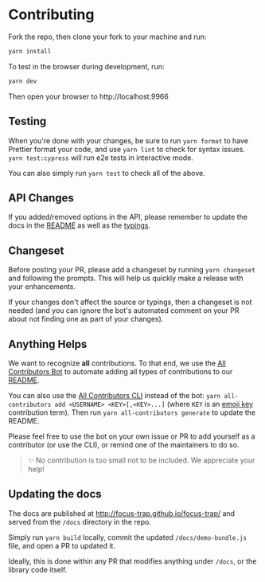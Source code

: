 # Contributing

Fork the repo, then clone your fork to your machine and run:

```sh
yarn install
```

To test in the browser during development, run:

```sh
yarn dev
```

Then open your browser to http://localhost:9966

## Testing

When you're done with your changes, be sure to run `yarn format` to have Prettier format your code, and use `yarn lint` to check for syntax issues. `yarn test:cypress` will run e2e tests in interactive mode.

You can also simply run `yarn test` to check all of the above.

## API Changes

If you added/removed options in the API, please remember to update the docs in the [README](README.md) as well as the [typings](index.d.ts).

## Changeset

Before posting your PR, please add a changeset by running `yarn changeset` and following the prompts. This will help us quickly make a release with your enhancements.

If your changes don't affect the source or typings, then a changeset is not needed (and you can ignore the bot's automated comment on your PR about not finding one as part of your changes).

## Anything Helps

We want to recognize **all** contributions. To that end, we use the [All Contributors Bot](https://allcontributors.org/docs/en/bot/usage) to automate adding all types of contributions to our [README](README.md).

You can also use the [All Contributors CLI](https://allcontributors.org/docs/en/cli/usage) instead of the bot: `yarn all-contributors add <USERNAME> <KEY>[,<KEY>...]` (where `KEY` is an [emoji key](https://allcontributors.org/docs/en/emoji-key) contribution term). Then run `yarn all-contributors generate` to update the README.

Please feel free to use the bot on your own issue or PR to add yourself as a contributor (or use the CLI), or remind one of the maintainers to do so.

> ✨ No contribution is too small not to be included. We appreciate your help!

## Updating the docs

The docs are published at http://focus-trap.github.io/focus-trap/ and served from the `/docs` directory in the repo.

Simply run `yarn build` locally, commit the updated `/docs/demo-bundle.js` file, and open a PR to updated it.

Ideally, this is done within any PR that modifies anything under `/docs`, or the library code itself.
